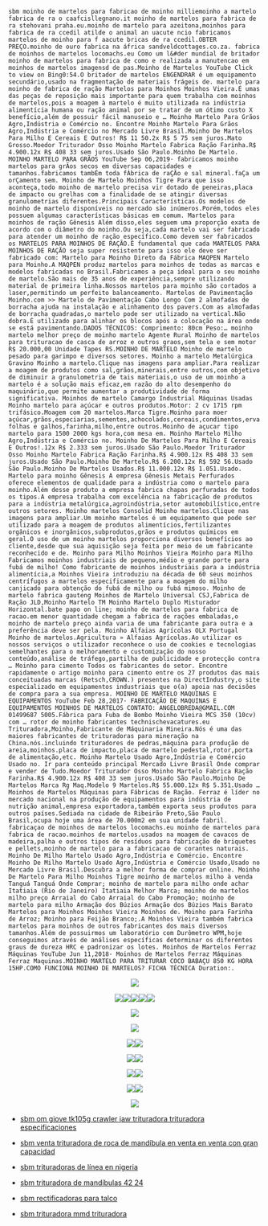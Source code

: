 
```
sbm moinho de martelos para fabricao de moinho milliemoinho a martelo fabrica de ra o caafcisllegnano.it moinho de martelos para fabrica de ra stehovani praha.eu.moinho de martelo para azeitona,moinhos para fabrica de ra ccedil atilde o animal an uacute ncio fabricamos martelos de moinho para f aacute bricas de ra ccedil.OBTER PREÇO.moinho de ouro fabrica na áfrica sandveldcottages.co.za. fabrica de moinhos de martelos locomachs.eu Como um l&#der mundial de britador moinho de martelos para fabrica de como e realizada a manutencao em moinhos de martelos imagensd de pas.Moinho de Martelos YouTube Click to view on Bing0:54.O britador de martelos ENGENDRAR é um equipamento secundário,usado na fragmentação de materiais frágeis de. martelo para moinho de fabrica de ração Martelos para Moinhos Moinhos Vieira.É umas das peças de reposição mais importante para quem trabalha com moinhos de martelos,pois a moagem à martelo é muito utilizada na indústria alimentícia humana ou ração animal por se tratar de um ótimo custo X benefício,além de possuir fácil manuseio e … Moinho Martelo Para Grãos Agro,Indústria e Comércio no. Encontre Moinho Martelo Para Grãos Agro,Indústria e Comércio no Mercado Livre Brasil.Moinho De Martelos Para Milho E Cereais E Outros! R$ 11 50.2x R$ 5 75 sem juros.Mato Grosso.Moedor Triturador Osso Moinho Martelo Fabrica Ração Farinha.R$ 4.900.12x R$ 408 33 sem juros.Usado São Paulo.Moinho De Martelo. MOINHO MARTELO PARA GRÃOS YouTube Sep 06,2019· fabricamos moinho martelos para grÃos secos em diversas capacidades e tamanhos.fabricamos tambÉm toda fÁbrica de raÇÃo e sal mineral.faÇa um orÇamento sem. Moinho de Martelo Moinhos Tigre Para que isso aconteça,todo moinho de martelo precisa vir dotado de peneiras,placa de impacto ou grelhas com a finalidade de se atingir diversas granulometrias diferentes.Principais Características.Os modelos de moinho de martelo disponíveis no mercado são inúmeros.Porém,todos eles possuem algumas características básicas em comum. Martelos para moinhos de ração Gênesis Além disso,eles seguem uma proporção exata de acordo com o diâmetro do moinho.Ou seja,cada martelo vai ser fabricado para atender um moinho de ração específico.Como devem ser fabricados os MARTELOS PARA MOINHOS DE RAÇÃO.É fundamental que cada MARTELOS PARA MOINHOS DE RAÇÃO seja super resistente para isso ele deve ser fabricado com: Martelo para Moinho Direto da Fábrica MAQPEN Martelo para Moinho.A MAQPEN produz martelos para moinhos de todas as marcas e modelos fabricadas no Brasil.Fabricamos a peça ideal para o seu moinho de martelo.São mais de 35 anos de experiência,sempre utilizando material de primeira linha.Nossos martelos para moinho são cortados a laser,permitindo um perfeito balanceamento. Martelos de Pavimentação Moinho.com >> Martelo de Pavimentação Cabo Longo Com 2 almofadas de borracha ajuda na instalação e alinhamento dos pavers.Com as almofadas de borracha quadradas,o martelo pode ser utilizado na vertical.Não dobra.É utilizado para alinhar os blocos após a colocação na área onde se está pavimentando.DADOS TÉCNICOS: Comprimento: 80cm Peso:… moinho martelo melhor preço de moinho martelo Agente Rural Moinho de martelos para trituracao de casca de arroz e outros graos,sem tela e sem motor R$ 20.000,00 Unidade Tapes RS.MOINHO DE MARTELO Moinho de martelo pesado para garimpo e diversos setores. Moinho a martelo Metalúrgica Gravino Moinho a martelo.Clique nas imagens para ampliar.Para realizar a moagem de produtos como sal,grãos,minerais,entre outros,com objetivo de diminuir a granulometria de tais materiais,o uso de um moinho a martelo é a solução mais eficaz,em razão do alto desempenho do maquinário,que permite aumentar a produtividade de forma significativa. Moinhos de martelo Camargo Industrial Máquinas Usadas Moinho martelo para açúcar e outros produtos.Motor: 2 cv 1715 rpm trifásico.Moagem com 20 martelos.Marca Tigre.Moinho para moer açúcar,grãos,especiarias,sementes,achocolados,cereais,condimentos,erva folhas e galhos,farinha,milho,entre outros.Moinho de açucar tipo martelo para 1500 2000 kgs hora,com mesa em. Moinho Martelo Milho Agro,Indústria e Comércio no. Moinho De Martelos Para Milho E Cereais E Outros!.12x R$ 2.333 sem juros.Usado São Paulo.Moedor Triturador Osso Moinho Martelo Fabrica Ração Farinha.R$ 4.900.12x R$ 408 33 sem juros.Usado São Paulo.Moinho De Martelo.R$ 6.200.12x R$ 592 56.Usado São Paulo.Moinho De Martelos Usados.R$ 11.000.12x R$ 1.051.Usado. Martelo para moinho Gênesis A empresa Gênesis Metais Perfurados oferece elementos de qualidade para a indústria como o martelo para moinho.Além desse produto a empresa fabrica chapas perfuradas de todos os tipos.A empresa trabalha com excelência na fabricação de produtos para a indústria metalúrgica,agroindústria,setor automobilístico,entre outros setores. Moinho martelos Consolid Moinho martelos.Clique nas imagens para ampliar.Um moinho martelos é um equipamento que pode ser utilizado para a moagem de produtos alimentícios,fertilizantes orgânicos e inorgânicos,subprodutos,grãos e produtos químicos em geral.O uso de um moinho martelos proporciona diversos benefícios ao cliente,desde que sua aquisição seja feita por meio de um fabricante reconhecido e de. Moinho para Milho Moinhos Vieira Moinho para Milho Fabricamos moinhos industriais de pequeno,médio e grande porte para fubá de milho! Como fabricante de moinhos industriais para a indústria alimentícia,a Moinhos Vieira introduziu na década de 60 seus moinhos centrífugos a martelos especificamente para a moagem do milho canjicado para obtenção do fubá de milho ou fubá mimoso. Moinho de martelo fabrica gauteng Moinhos de Martelo Universal CSJ,Fabrica de Ração JLD,Moinho Martelo TM Moinho Martelo Duplo Misturador Horizontal.bate papo on line; moinho de martelos para fabrica de racao.em menor quantidade chegam a fabrica de rações embaladas,o moinho de martelo preço ainda varia de uma fabricante para outra e a preferência deve ser pela. Moinho Alfaias Agrícolas OLX Portugal Moinho de martelos.Agricultura » Alfaias Agrícolas.Ao utilizar os nossos serviços o utilizador reconhece o uso de cookies e tecnologias semelhantes para o melhoramento e customização do nosso conteúdo,análise de tráfego,partilha de publicidade e protecção contra … Moinho para cimento Todos os fabricantes do setor. Encontre rapidamente o artigo moinho para cimento entre os 27 produtos das mais conceituadas marcas (Retsch,CROWN.) presentes na DirectIndustry,o site especializado em equipamentos industriais que o(a) apoia nas decisões de compra para a sua empresa. MOINHO DE MARTELO MAQUINAS E EQUIPAMENTOS YouTube Feb 28,2017· FABRICAÇÃO DE MAQUINAS E EQUIPAMENTOS MOINHOS DE MARTELOS CONTATO: ANGELOBREDA@GMAIL.COM 01499687 5005.Fábrica para Fuba de Bombo Moinho Vieira MCS 350 (10cv) com … rotor de moinho fabricantes technischevacatures.eu Trituradora,Moinho,Fabricante de Máquinaria Mineira.Nós é uma das maiores fabricantes de trituradoras para mineração na China.nós.incluindo trituradores de pedras,máquina para produção de areia,moinhos.placa de impacto,placa de martelo pedestal,rotor,porta de alimentação,etc. Moinho Martelo Usado Agro,Indústria e Comércio Usado no. Ir para conteúdo principal Mercado Livre Brasil Onde comprar e vender de Tudo.Moedor Triturador Osso Moinho Martelo Fabrica Ração Farinha.R$ 4.900.12x R$ 408 33 sem juros.Usado São Paulo.Moinho De Martelos Marca Rg Maq.Modelo 9 Martelos.R$ 55.000.12x R$ 5.351.Usado … Moinhos de Martelos Máquinas para Fábricas de Ração. Ferraz é líder no mercado nacional na produção de equipamentos para indústria de nutrição animal,empresa exportadora,também exporta seus produtos para outros países.Sediada na cidade de Ribeirão Preto,São Paulo Brasil,ocupa hoje uma área de 70.000m2 em sua unidade fabril. fabricaçao de moinhos de martelos locomachs.eu moinho de martelos para fabrica de racao.moinhos de martelos.usados na moagem de cavacos de madeira,palha e outros tipos de resíduos para fabricação de briquetes e pellets,moinho de martelo para a fabricacao de corantes naturais. Moinho De Milho Martelo Usado Agro,Indústria e Comércio. Encontre Moinho De Milho Martelo Usado Agro,Indústria e Comércio Usado,Usado no Mercado Livre Brasil.Descubra a melhor forma de comprar online. Moinho De Martelo Para Milho Moinhos Tigre moinho de martelos milho à venda Tanguá Tanguá Onde Comprar; moinho de martelo para milho onde achar Itatiaia (Rio de Janeiro) Itatiaia Melhor Marca; moinho de martelos milho preço Arraial do Cabo Arraial do Cabo Promoção; moinho de martelo para milho Armação dos Búzios Armação dos Búzios Mais Barato Martelos para Moinhos Moinhos Vieira Moinhos de. Moinho para Farinha de Arroz; Moinho para Feijão Branco;.A Moinhos Vieira também fabrica martelos para moinhos de outros fabricantes dos mais diversos tamanhos.Além de possuirmos um laboratório com Durômetro WPM,hoje conseguimos através de análises específicas determinar os diferentes graus de dureza HRC e padronizar os lotes. Moinhos de Martelos Ferraz Máquinas YouTube Jun 11,2018· Moinhos de Martelos Ferraz Máquinas Ferraz Maquinas.MOINHO MARTELO PARA TRITURAR COCO BABAÇU 850 KG HORA 15HP.COMO FUNCIONA MOINHO DE MARTELOS? FICHA TÉCNICA Duration:. 
```

<div align="center">

<a href="https://es-crusher.shibang-china.com/github&k=sbm+moinho+de+martelos+para+fabricao+de+moinho+millie"><img src="https://static.shibang-china.com/es/crusher/logo.jpg"></a>

<a href="https://es-crusher.shibang-china.com/github&k=sbm+moinho+de+martelos+para+fabricao+de+moinho+millie"><img src="https://static.shibang-china.com/es/crusher/index.jpg"></a><a href="https://es-crusher.shibang-china.com/material.htmlgithub&k=sbm+moinho+de+martelos+para+fabricao+de+moinho+millie"><img src="https://static.shibang-china.com/es/crusher/material.jpg"></a><a href="https://es-crusher.shibang-china.com/application.htmlgithub&k=sbm+moinho+de+martelos+para+fabricao+de+moinho+millie"><img src="https://static.shibang-china.com/es/crusher/application.jpg"></a><a href="https://es-crusher.shibang-china.com/aboutus.htmlgithub&k=sbm+moinho+de+martelos+para+fabricao+de+moinho+millie"><img src="https://static.shibang-china.com/es/crusher/aboutus.jpg"></a><a href="https://es-crusher.shibang-china.com/contact.htmlgithub&k=sbm+moinho+de+martelos+para+fabricao+de+moinho+millie"><img src="https://static.shibang-china.com/es/crusher/contact.jpg"></a>

<a href="https://es-crusher.shibang-china.com/github&k=sbm+moinho+de+martelos+para+fabricao+de+moinho+millie"><img src="https://static.shibang-china.com/es/crusher/banner.jpg"></a>

<a href="https://swt.shibang-china.com/github&k=sbm+moinho+de+martelos+para+fabricao+de+moinho+millie"><img src="https://static.shibang-china.com/es/crusher/text.jpg"></a>

<a href="https://swt.shibang-china.com/github&k=sbm+moinho+de+martelos+para+fabricao+de+moinho+millie"><img src="https://static.shibang-china.com/es/crusher/chat.jpg"></a><a href="https://es-crusher.shibang-china.com/contact.htmlgithub&k=sbm+moinho+de+martelos+para+fabricao+de+moinho+millie"><img src="https://static.shibang-china.com/es/crusher/message.jpg"></a>

<a href="https://es-crusher.shibang-china.com/products/pe.htmlgithub&k=sbm+moinho+de+martelos+para+fabricao+de+moinho+millie"><img src="https://static.shibang-china.com/es/crusher/pe.jpg"></a><a href="https://es-crusher.shibang-china.com/products/pf.htmlgithub&k=sbm+moinho+de+martelos+para+fabricao+de+moinho+millie"><img src="https://static.shibang-china.com/es/crusher/pf.jpg"></a>

<a href="https://es-crusher.shibang-china.com/products/hpt.htmlgithub&k=sbm+moinho+de+martelos+para+fabricao+de+moinho+millie"><img src="https://static.shibang-china.com/es/crusher/hpt.jpg"></a><a href="https://es-crusher.shibang-china.com/products/vsi.htmlgithub&k=sbm+moinho+de+martelos+para+fabricao+de+moinho+millie"><img src="https://static.shibang-china.com/es/crusher/vsi.jpg"></a>

<a href="https://es-crusher.shibang-china.com/products/klv.htmlgithub&k=sbm+moinho+de+martelos+para+fabricao+de+moinho+millie"><img src="https://static.shibang-china.com/es/crusher/klv.jpg"></a><a href="https://es-crusher.shibang-china.com/products/portable.htmlgithub&k=sbm+moinho+de+martelos+para+fabricao+de+moinho+millie"><img src="https://static.shibang-china.com/es/crusher/portable.jpg"></a>

<a href="https://swt.shibang-china.com/github&k=sbm+moinho+de+martelos+para+fabricao+de+moinho+millie"><img src="https://static.shibang-china.com/es/crusher/case.jpg"></a>

</div>


* [sbm om giove tk105g crawler jaw trituradora trituradora especificaciones](sbm%20om%20giove%20tk105g%20crawler%20jaw%20trituradora%20trituradora%20especificaciones.md)

* [sbm venta trituradora de roca de mandíbula en venta en venta con gran capacidad](sbm%20venta%20trituradora%20de%20roca%20de%20mand%C3%ADbula%20en%20venta%20en%20venta%20con%20gran%20capacidad.md)

* [sbm trituradoras de línea en nigeria](sbm%20trituradoras%20de%20l%C3%ADnea%20en%20nigeria.md)

* [sbm trituradora de mandíbulas 42 24](sbm%20trituradora%20de%20mand%C3%ADbulas%2042%2024.md)

* [sbm rectificadoras para talco](sbm%20rectificadoras%20para%20talco.md)

* [sbm trituradora mmd trituradora](sbm%20trituradora%20mmd%20trituradora.md)